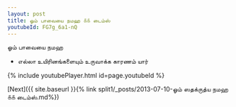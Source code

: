 ```yaml
---
layout: post
title: ஓம் பாவையை நமஹ ௧௧ டைம்ஸ்
youtubeId: FG7g_6a1-nQ
---
```

 
 
 ஓம் பாவையை நமஹ  
 
 -  எல்லா உயிரினங்களையும் உருவாக்க காரணம் யார் 
 
  
 
  
 
 
 
 
 
 


{% include youtubePlayer.html id=page.youtubeId %}
 
[Next]({{ site.baseurl }}{% link  split1/_posts/2013-07-10-ஓம் ஸதக்ருத்ய நமஹ ௧௧ டைம்ஸ்.md%})
 
